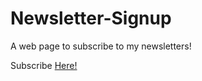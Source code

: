 # Newsletter-Signup
A web page to subscribe to my newsletters!

Subscribe [Here!](https://stormy-escarpment-93563.herokuapp.com/)

